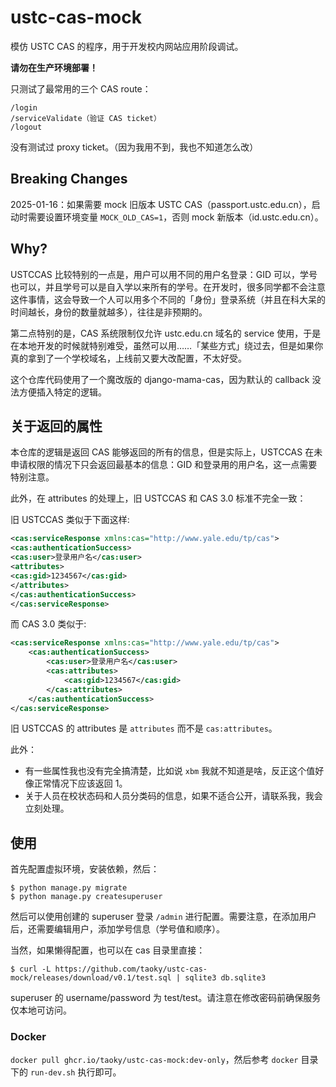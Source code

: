 # ustc-cas-mock

模仿 USTC CAS 的程序，用于开发校内网站应用阶段调试。

**请勿在生产环境部署！**

只测试了最常用的三个 CAS route：

```
/login
/serviceValidate（验证 CAS ticket）
/logout
```

没有测试过 proxy ticket。（因为我用不到，我也不知道怎么改）

## Breaking Changes

2025-01-16：如果需要 mock 旧版本 USTC CAS（passport.ustc.edu.cn），启动时需要设置环境变量 `MOCK_OLD_CAS=1`，否则 mock 新版本（id.ustc.edu.cn）。

## Why?

USTCCAS 比较特别的一点是，用户可以用不同的用户名登录：GID 可以，学号也可以，并且学号可以是自入学以来所有的学号。在开发时，很多同学都不会注意这件事情，这会导致一个人可以用多个不同的「身份」登录系统（并且在科大呆的时间越长，身份的数量就越多），往往是非预期的。

第二点特别的是，CAS 系统限制仅允许 ustc.edu.cn 域名的 service 使用，于是在本地开发的时候就特别难受，虽然可以用……「某些方式」绕过去，但是如果你真的拿到了一个学校域名，上线前又要大改配置，不太好受。

这个仓库代码使用了一个魔改版的 django-mama-cas，因为默认的 callback 没法方便插入特定的逻辑。

## 关于返回的属性

本仓库的逻辑是返回 CAS 能够返回的所有的信息，但是实际上，USTCCAS 在未申请权限的情况下只会返回最基本的信息：GID 和登录用的用户名，这一点需要特别注意。

此外，在 attributes 的处理上，旧 USTCCAS 和 CAS 3.0 标准不完全一致：

旧 USTCCAS 类似于下面这样:

```xml
<cas:serviceResponse xmlns:cas="http://www.yale.edu/tp/cas">
<cas:authenticationSuccess>
<cas:user>登录用户名</cas:user>
<attributes>
<cas:gid>1234567</cas:gid>
</attributes>
</cas:authenticationSuccess>
</cas:serviceResponse>
```

而 CAS 3.0 类似于:

```xml
<cas:serviceResponse xmlns:cas="http://www.yale.edu/tp/cas">
    <cas:authenticationSuccess>
        <cas:user>登录用户名</cas:user>
        <cas:attributes>
            <cas:gid>1234567</cas:gid>
        </cas:attributes>
    </cas:authenticationSuccess>
</cas:serviceResponse>
```

旧 USTCCAS 的 attributes 是 `attributes` 而不是 `cas:attributes`。

此外：

- 有一些属性我也没有完全搞清楚，比如说 `xbm` 我就不知道是啥，反正这个值好像正常情况下应该返回 1。
- 关于人员在校状态码和人员分类码的信息，如果不适合公开，请联系我，我会立刻处理。

## 使用

首先配置虚拟环境，安装依赖，然后：

```
$ python manage.py migrate
$ python manage.py createsuperuser
```

然后可以使用创建的 superuser 登录 `/admin` 进行配置。需要注意，在添加用户后，还需要编辑用户，添加学号信息（学号值和顺序）。

当然，如果懒得配置，也可以在 cas 目录里直接：

```
$ curl -L https://github.com/taoky/ustc-cas-mock/releases/download/v0.1/test.sql | sqlite3 db.sqlite3
```

superuser 的 username/password 为 test/test。请注意在修改密码前确保服务仅本地可访问。

### Docker

`docker pull ghcr.io/taoky/ustc-cas-mock:dev-only`，然后参考 `docker` 目录下的 `run-dev.sh` 执行即可。
